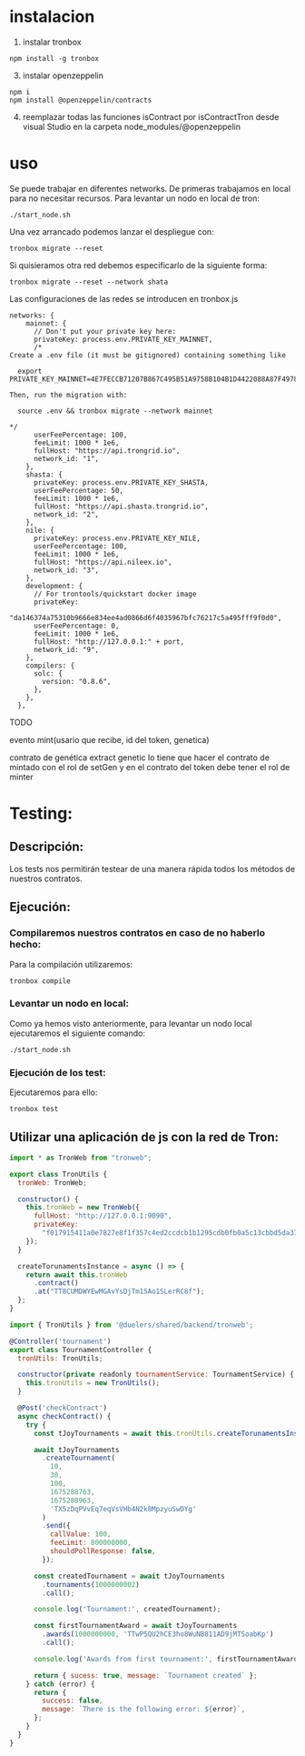 # instalacion

1. instalar tronbox

```
npm install -g tronbox
```

3. instalar openzeppelin

```
npm i
npm install @openzeppelin/contracts
```

4. reemplazar todas las funciones isContract por isContractTron desde visual Studio en la carpeta node_modules/@openzeppelin

# uso

Se puede trabajar en diferentes networks. De primeras trabajamos en local para no necesitar recursos. Para levantar un nodo en local de tron:

```
./start_node.sh
```

Una vez arrancado podemos lanzar el despliegue con:

```
tronbox migrate --reset
```

Si quisieramos otra red debemos especificarlo de la siguiente forma:

```
tronbox migrate --reset --network shata
```

Las configuraciones de las redes se introducen en tronbox.js

```
networks: {
    mainnet: {
      // Don't put your private key here:
      privateKey: process.env.PRIVATE_KEY_MAINNET,
      /*
Create a .env file (it must be gitignored) containing something like

  export PRIVATE_KEY_MAINNET=4E7FECCB71207B867C495B51A9758B104B1D4422088A87F4978BE64636656243

Then, run the migration with:

  source .env && tronbox migrate --network mainnet

*/
      userFeePercentage: 100,
      feeLimit: 1000 * 1e6,
      fullHost: "https://api.trongrid.io",
      network_id: "1",
    },
    shasta: {
      privateKey: process.env.PRIVATE_KEY_SHASTA,
      userFeePercentage: 50,
      feeLimit: 1000 * 1e6,
      fullHost: "https://api.shasta.trongrid.io",
      network_id: "2",
    },
    nile: {
      privateKey: process.env.PRIVATE_KEY_NILE,
      userFeePercentage: 100,
      feeLimit: 1000 * 1e6,
      fullHost: "https://api.nileex.io",
      network_id: "3",
    },
    development: {
      // For trontools/quickstart docker image
      privateKey:
        "da146374a75310b9666e834ee4ad0866d6f4035967bfc76217c5a495fff9f0d0",
      userFeePercentage: 0,
      feeLimit: 1000 * 1e6,
      fullHost: "http://127.0.0.1:" + port,
      network_id: "9",
    },
    compilers: {
      solc: {
        version: "0.8.6",
      },
    },
  },
```

TODO

evento mint(usario que recibe, id del token, genetica)

contrato de genética extract genetic lo tiene que hacer el contrato de mintado con el rol de setGen y en el contrato del token debe tener el rol de minter

# Testing:

## Descripción:

Los tests nos permitirán testear de una manera rápida todos los métodos de nuestros contratos.

## Ejecución:

### Compilaremos nuestros contratos en caso de no haberlo hecho:

Para la compilación utilizaremos:

```
tronbox compile
```

### Levantar un nodo en local:

Como ya hemos visto anteriormente, para levantar un nodo local ejecutaremos el siguiente comando:

```
./start_node.sh
```

### Ejecución de los test:

Ejecutaremos para ello:

```
tronbox test
```

## Utilizar una aplicación de js con la red de Tron:

```js
import * as TronWeb from "tronweb";

export class TronUtils {
  tronWeb: TronWeb;

  constructor() {
    this.tronWeb = new TronWeb({
      fullHost: "http://127.0.0.1:9090",
      privateKey:
        "f017915411a0e7827e8f1f357c4ed2ccdcb1b1295cdb0fb0a5c13cbbd5da3734",
    });
  }

  createTorunamentsInstance = async () => {
    return await this.tronWeb
      .contract()
      .at("TT8CUMDWYEwMGAvYsDjTm1SAo1SLerRC8f");
  };
}
```

```js
import { TronUtils } from '@duelers/shared/backend/tronweb';

@Controller('tournament')
export class TournamentController {
  tronUtils: TronUtils;

  constructor(private readonly tournamentService: TournamentService) {
    this.tronUtils = new TronUtils();
  }

  @Post('checkContract')
  async checkContract() {
    try {
      const tJoyTournaments = await this.tronUtils.createTorunamentsInstance();

      await tJoyTournaments
        .createTournament(
          10,
          30,
          100,
          1675288763,
          1675288963,
          'TX5zDqPVvEq7eqVsVHb4N2k8MpzyuSwDYg'
        )
        .send({
          callValue: 100,
          feeLimit: 800000000,
          shouldPollResponse: false,
        });

      const createdTournament = await tJoyTournaments
        .tournaments(1000000002)
        .call();

      console.log('Tournament:', createdTournament);

      const firstTournamentAward = await tJoyTournaments
        .awards(1000000000, 'TTwP5QU2hCE3ho8WuNB811AD9jMTSoabKp')
        .call();

      console.log('Awards from first tournament:', firstTournamentAward);

      return { sucess: true, message: `Tournament created` };
    } catch (error) {
      return {
        success: false,
        message: `There is the following error: ${error}`,
      };
    }
  }
}
```
